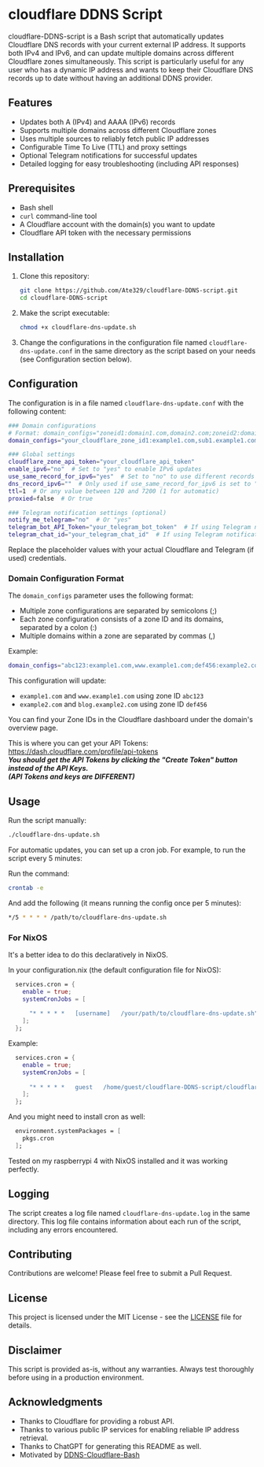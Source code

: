 # cloudflare DDNS Script

cloudflare-DDNS-script is a Bash script that automatically updates Cloudflare DNS records with your current external IP address. It supports both IPv4 and IPv6, and can update multiple domains across different Cloudflare zones simultaneously. This script is particularly useful for any user who has a dynamic IP address and wants to keep their Cloudflare DNS records up to date without having an additional DDNS provider.

## Features

- Updates both A (IPv4) and AAAA (IPv6) records
- Supports multiple domains across different Cloudflare zones
- Uses multiple sources to reliably fetch public IP addresses
- Configurable Time To Live (TTL) and proxy settings
- Optional Telegram notifications for successful updates
- Detailed logging for easy troubleshooting (including API responses)

## Prerequisites

- Bash shell
- `curl` command-line tool
- A Cloudflare account with the domain(s) you want to update
- Cloudflare API token with the necessary permissions

## Installation

1. Clone this repository:
   ```bash
   git clone https://github.com/Ate329/cloudflare-DDNS-script.git
   cd cloudflare-DDNS-script
   ```

2. Make the script executable:
   ```bash
   chmod +x cloudflare-dns-update.sh
   ```

3. Change the configurations in the configuration file named `cloudflare-dns-update.conf` in the same directory as the script based on your needs (see Configuration section below).

## Configuration

The configuration is in a file named `cloudflare-dns-update.conf` with the following content:

```bash
### Domain configurations
# Format: domain_configs="zoneid1:domain1.com,domain2.com;zoneid2:domain3.com,domain4.com"
domain_configs="your_cloudflare_zone_id1:example1.com,sub1.example1.com;your_cloudflare_zone_id2:example2.com,sub2.example2.com"

### Global settings
cloudflare_zone_api_token="your_cloudflare_api_token"
enable_ipv6="no"  # Set to "yes" to enable IPv6 updates
use_same_record_for_ipv6="yes"  # Set to "no" to use different records for IPv6
dns_record_ipv6=""  # Only used if use_same_record_for_ipv6 is set to "no"
ttl=1  # Or any value between 120 and 7200 (1 for automatic)
proxied=false  # Or true

### Telegram notification settings (optional)
notify_me_telegram="no"  # Or "yes"
telegram_bot_API_Token="your_telegram_bot_token"  # If using Telegram notifications
telegram_chat_id="your_telegram_chat_id"  # If using Telegram notifications
```

Replace the placeholder values with your actual Cloudflare and Telegram (if used) credentials.

### Domain Configuration Format

The `domain_configs` parameter uses the following format:
- Multiple zone configurations are separated by semicolons (;)
- Each zone configuration consists of a zone ID and its domains, separated by a colon (:)
- Multiple domains within a zone are separated by commas (,)

Example:
```bash
domain_configs="abc123:example1.com,www.example1.com;def456:example2.com,blog.example2.com"
```

This configuration will update:
- `example1.com` and `www.example1.com` using zone ID `abc123`
- `example2.com` and `blog.example2.com` using zone ID `def456`

You can find your Zone IDs in the Cloudflare dashboard under the domain's overview page.

This is where you can get your API Tokens: https://dash.cloudflare.com/profile/api-tokens   
***You should get the API Tokens by clicking the "Create Token" button instead of the API Keys.   
(API Tokens and keys are DIFFERENT)***

## Usage

Run the script manually:

```bash
./cloudflare-dns-update.sh
```

For automatic updates, you can set up a cron job. For example, to run the script every 5 minutes:

Run the command:
```bash
crontab -e
```

And add the following (it means running the config once per 5 minutes):
```bash
*/5 * * * * /path/to/cloudflare-dns-update.sh
```

### For NixOS

It's a better idea to do this declaratively in NixOS.

In your configuration.nix (the default configuration file for NixOS):
```nix
  services.cron = {
    enable = true;
    systemCronJobs = [
        
      "* * * * *   [username]   /your/path/to/cloudflare-dns-update.sh"
    ];
  };
```

Example:
```nix
  services.cron = {
    enable = true;
    systemCronJobs = [
        
      "* * * * *   guest   /home/guest/cloudflare-DDNS-script/cloudflare-dns-update.sh"
    ];
  };
```

And you might need to install cron as well:
```nix
  environment.systemPackages = [
    pkgs.cron
  ];
```

Tested on my raspberrypi 4 with NixOS installed and it was working perfectly.

## Logging

The script creates a log file named `cloudflare-dns-update.log` in the same directory. This log file contains information about each run of the script, including any errors encountered.

## Contributing

Contributions are welcome! Please feel free to submit a Pull Request.

## License

This project is licensed under the MIT License - see the [LICENSE](LICENSE) file for details.

## Disclaimer

This script is provided as-is, without any warranties. Always test thoroughly before using in a production environment.

## Acknowledgments

- Thanks to Cloudflare for providing a robust API.
- Thanks to various public IP services for enabling reliable IP address retrieval.
- Thanks to ChatGPT for generating this README as well.
- Motivated by [DDNS-Cloudflare-Bash](https://github.com/fire1ce/DDNS-Cloudflare-Bash)
